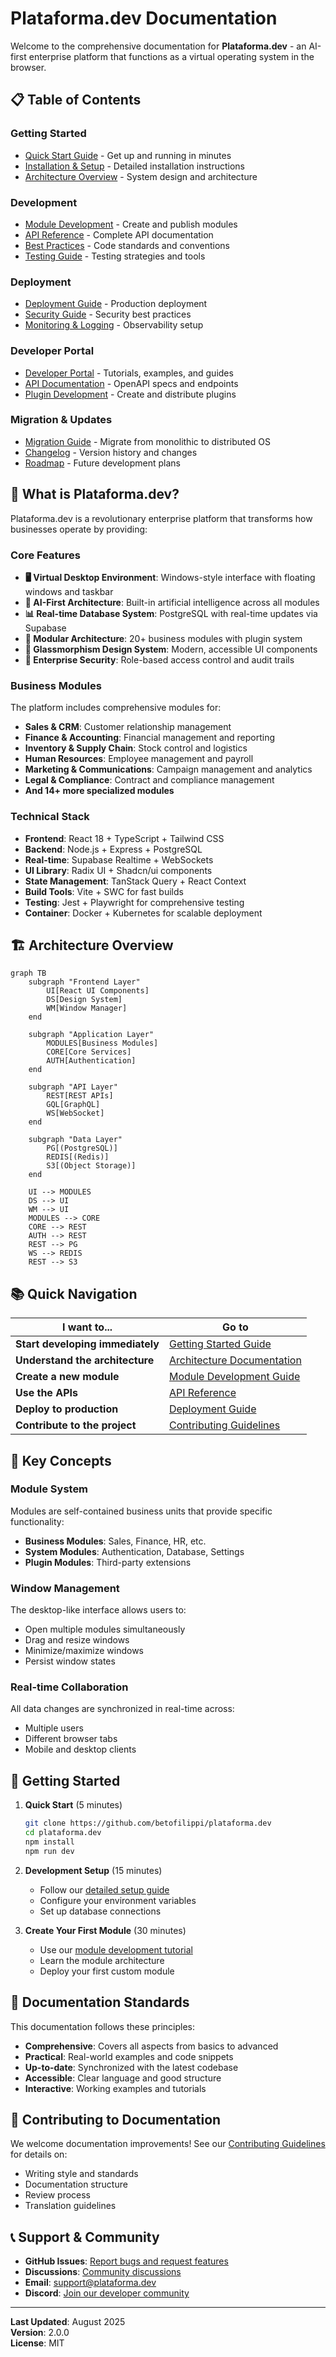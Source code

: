 # Plataforma.dev Documentation

Welcome to the comprehensive documentation for **Plataforma.dev** - an AI-first enterprise platform that functions as a virtual operating system in the browser.

## 📋 Table of Contents

### Getting Started
- [Quick Start Guide](./GETTING_STARTED.md) - Get up and running in minutes
- [Installation & Setup](./INSTALLATION.md) - Detailed installation instructions
- [Architecture Overview](./ARCHITECTURE.md) - System design and architecture

### Development
- [Module Development](./MODULE_DEVELOPMENT.md) - Create and publish modules
- [API Reference](./API_REFERENCE.md) - Complete API documentation
- [Best Practices](./BEST_PRACTICES.md) - Code standards and conventions
- [Testing Guide](./TESTING.md) - Testing strategies and tools

### Deployment
- [Deployment Guide](./DEPLOYMENT.md) - Production deployment
- [Security Guide](./SECURITY.md) - Security best practices
- [Monitoring & Logging](./MONITORING.md) - Observability setup

### Developer Portal
- [Developer Portal](./developers/) - Tutorials, examples, and guides
- [API Documentation](./api/) - OpenAPI specs and endpoints
- [Plugin Development](./plugins/) - Create and distribute plugins

### Migration & Updates
- [Migration Guide](./MIGRATION.md) - Migrate from monolithic to distributed OS
- [Changelog](./CHANGELOG.md) - Version history and changes
- [Roadmap](./ROADMAP.md) - Future development plans

## 🚀 What is Plataforma.dev?

Plataforma.dev is a revolutionary enterprise platform that transforms how businesses operate by providing:

### Core Features
- **🖥️ Virtual Desktop Environment**: Windows-style interface with floating windows and taskbar
- **🧠 AI-First Architecture**: Built-in artificial intelligence across all modules
- **📊 Real-time Database System**: PostgreSQL with real-time updates via Supabase
- **🔧 Modular Architecture**: 20+ business modules with plugin system
- **🎨 Glassmorphism Design System**: Modern, accessible UI components
- **🔐 Enterprise Security**: Role-based access control and audit trails

### Business Modules
The platform includes comprehensive modules for:
- **Sales & CRM**: Customer relationship management
- **Finance & Accounting**: Financial management and reporting  
- **Inventory & Supply Chain**: Stock control and logistics
- **Human Resources**: Employee management and payroll
- **Marketing & Communications**: Campaign management and analytics
- **Legal & Compliance**: Contract and compliance management
- **And 14+ more specialized modules**

### Technical Stack
- **Frontend**: React 18 + TypeScript + Tailwind CSS
- **Backend**: Node.js + Express + PostgreSQL
- **Real-time**: Supabase Realtime + WebSockets
- **UI Library**: Radix UI + Shadcn/ui components
- **State Management**: TanStack Query + React Context
- **Build Tools**: Vite + SWC for fast builds
- **Testing**: Jest + Playwright for comprehensive testing
- **Container**: Docker + Kubernetes for scalable deployment

## 🏗️ Architecture Overview

```mermaid
graph TB
    subgraph "Frontend Layer"
        UI[React UI Components]
        DS[Design System]
        WM[Window Manager]
    end
    
    subgraph "Application Layer"
        MODULES[Business Modules]
        CORE[Core Services]
        AUTH[Authentication]
    end
    
    subgraph "API Layer"
        REST[REST APIs]
        GQL[GraphQL]
        WS[WebSocket]
    end
    
    subgraph "Data Layer"
        PG[(PostgreSQL)]
        REDIS[(Redis)]
        S3[(Object Storage)]
    end
    
    UI --> MODULES
    DS --> UI
    WM --> UI
    MODULES --> CORE
    CORE --> REST
    AUTH --> REST
    REST --> PG
    WS --> REDIS
    REST --> S3
```

## 📚 Quick Navigation

| I want to... | Go to |
|---------------|-------|
| **Start developing immediately** | [Getting Started Guide](./GETTING_STARTED.md) |
| **Understand the architecture** | [Architecture Documentation](./ARCHITECTURE.md) |
| **Create a new module** | [Module Development Guide](./MODULE_DEVELOPMENT.md) |
| **Use the APIs** | [API Reference](./API_REFERENCE.md) |
| **Deploy to production** | [Deployment Guide](./DEPLOYMENT.md) |
| **Contribute to the project** | [Contributing Guidelines](./CONTRIBUTING.md) |

## 🎯 Key Concepts

### Module System
Modules are self-contained business units that provide specific functionality:
- **Business Modules**: Sales, Finance, HR, etc.
- **System Modules**: Authentication, Database, Settings
- **Plugin Modules**: Third-party extensions

### Window Management
The desktop-like interface allows users to:
- Open multiple modules simultaneously
- Drag and resize windows
- Minimize/maximize windows
- Persist window states

### Real-time Collaboration
All data changes are synchronized in real-time across:
- Multiple users
- Different browser tabs
- Mobile and desktop clients

## 🚦 Getting Started

1. **Quick Start** (5 minutes)
   ```bash
   git clone https://github.com/betofilippi/plataforma.dev
   cd plataforma.dev
   npm install
   npm run dev
   ```

2. **Development Setup** (15 minutes)
   - Follow our [detailed setup guide](./GETTING_STARTED.md)
   - Configure your environment variables
   - Set up database connections

3. **Create Your First Module** (30 minutes)
   - Use our [module development tutorial](./developers/module-tutorial.md)
   - Learn the module architecture
   - Deploy your first custom module

## 📖 Documentation Standards

This documentation follows these principles:
- **Comprehensive**: Covers all aspects from basics to advanced
- **Practical**: Real-world examples and code snippets
- **Up-to-date**: Synchronized with the latest codebase
- **Accessible**: Clear language and good structure
- **Interactive**: Working examples and tutorials

## 🤝 Contributing to Documentation

We welcome documentation improvements! See our [Contributing Guidelines](./CONTRIBUTING.md) for details on:
- Writing style and standards
- Documentation structure
- Review process
- Translation guidelines

## 📞 Support & Community

- **GitHub Issues**: [Report bugs and request features](https://github.com/betofilippi/plataforma.dev/issues)
- **Discussions**: [Community discussions](https://github.com/betofilippi/plataforma.dev/discussions)
- **Email**: support@plataforma.dev
- **Discord**: [Join our developer community](https://discord.gg/plataforma-dev)

---

**Last Updated**: August 2025  
**Version**: 2.0.0  
**License**: MIT